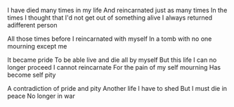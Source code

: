 I have died many times in my life
And reincarnated just as many times
In the times I thought that I'd not get out of something alive
I always returned adifferent person

All those times before
I reincarnated with myself
In a tomb with no one mourning except me

It became pride
To be able live and die all by myself
But this life
I can no longer proceed
I cannot reincarnate
For the pain of my self mourning
Has become self pity

A contradiction of pride and pity
Another life I have to shed
But I must die in peace
No longer in war
